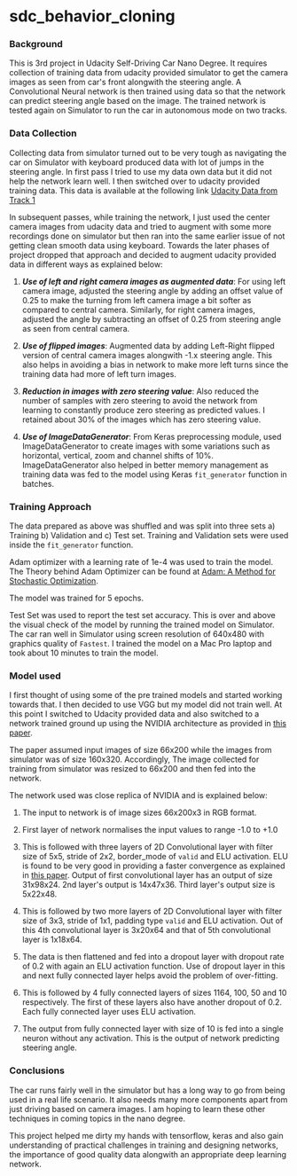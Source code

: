 # sdc_behavior_cloning

### Background

This is 3rd project in Udacity Self-Driving Car Nano Degree. It requires 
collection of training data from udacity provided simulator to get the camera
images as seen from car's front alongwith the steering angle. A Convolutional
Neural network is then trained using data so that the network can predict 
steering angle based on the image. The trained network is tested again on
Simulator to run the car in autonomous mode on two tracks. 

### Data Collection
Collecting data from simulator turned out to be very tough as navigating the car 
on Simulator with keyboard produced data with lot of jumps in the steering angle.
In first pass I tried to use my data own data but it did not help the network 
learn well. I then switched over to udacity provided training data. 
This data is available at the following link 
[Udacity Data from Track 1](https://d17h27t6h515a5.cloudfront.net/topher/2016/December/584f6edd_data/data.zip)

In subsequent passes, while training the network, I just used the center camera 
images from udacity data and tried to augment with some more recordings
done on simulator but then ran into the same earlier issue of not getting clean 
smooth data using keyboard. Towards the later phases of project dropped that 
approach and decided to augment udacity provided data in different
ways as explained below:

1) __*Use of left and right camera images as augmented data*__: For using left 
camera image, adjusted the steering angle by adding an offset value of 0.25 to make 
the turning from left camera image a bit softer as compared to central camera. 
Similarly, for right camera images, adjusted the angle by subtracting an offset 
of 0.25 from steering angle as seen from central camera. 

2) __*Use of flipped images*__: Augmented data by adding Left-Right flipped 
version of central camera images alongwith -1.x steering angle. This also helps
in avoiding a bias in network to make more left turns since the training data had
more of left turn images. 

3) __*Reduction in images with zero steering value*__: Also reduced the number
of samples with zero steering to avoid the network from learning to constantly
produce zero steering as predicted values. I retained about 30% of the images
which has zero steering value.

4) __*Use of ImageDataGenerator*__: From Keras preprocessing module, used
 ImageDataGenerator to create images with some variations such as horizontal, 
 vertical, zoom and channel shifts of 10%. ImageDataGenerator also helped in 
 better memory management as training data was fed to the model using Keras
 `fit_generator` function in batches. 
 
### Training Approach
 
The data prepared as above was shuffled and was split into three sets 
a) Training b) Validation and c) Test set. Training and Validation sets were
used inside the `fit_generator` function. 
  
Adam optimizer with a learning rate of 1e-4 was used to train the model. The 
Theory behind Adam Optimizer can be found at [Adam: A Method for 
Stochastic Optimization](https://arxiv.org/abs/1412.6980v8).

The model was trained for 5 epochs.

Test Set was used to report the test set accuracy. This is over and above the visual
check of the model by running the trained model on Simulator. The car ran well
in Simulator using screen resolution of 640x480 with graphics quality of 
`Fastest`. I trained the model on a Mac Pro laptop and took about 10 minutes to 
train the model. 




### Model used

I first thought of using some of the pre trained models and started working
towards that. I then decided to use VGG but my model did not train well. At this point
I switched to Udacity provided data and also switched to a
network trained ground up using the NVIDIA architecture as provided in 
[this paper](http://images.nvidia.com/content/tegra/automotive/images/2016/solutions/pdf/end-to-end-dl-using-px.pdf).

The paper assumed input images of size 66x200 while the images from simulator 
was of size 160x320. Accordingly, The image collected for training from simulator was
resized to 66x200 and then fed into the network. 

The network used was close replica of NVIDIA and is explained below:

1) The input to network is of image sizes 66x200x3 in RGB format. 

2) First layer of network normalises the input values to range -1.0 to +1.0

3) This is followed with three layers of 2D Convolutional layer with filter
size of 5x5, stride of 2x2, border_mode of `valid` and ELU activation. ELU is
found to be very good in providing a faster convergence as explained in [this 
 paper](https://arxiv.org/pdf/1511.07289v1.pdf). Output of first convolutional
 layer has an output of size 31x98x24. 2nd layer's output is 14x47x36. Third
 layer's output size is 5x22x48.

4) This is followed by two more layers of 2D Convolutional layer with filter 
size of 3x3, stride of 1x1, padding type `valid` and ELU activation. Out of 
this 4th convolutional layer is 3x20x64 and that of 5th convolutional layer
is 1x18x64.

5) The data is then flattened and fed into a dropout layer with dropout rate 
 of 0.2 with again an ELU activation function. Use of dropout layer in this 
 and next fully connected layer helps avoid the problem of over-fitting.

6) This is followed by 4 fully connected layers of sizes 1164, 100, 50 and 10 
respectively. The first of these layers also have another dropout of 0.2. Each
fully connected layer uses ELU activation. 

7) The output from fully connected layer with size of 10 is fed into a single
neuron without any activation. This is the output of network predicting
steering angle. 

### Conclusions

The car runs fairly well in the simulator but has a long way to go from 
being used in a real life scenario. It also needs many more components 
apart from just driving based on camera images. I am hoping to learn these
other techniques in coming topics in the nano degree.

This project helped me dirty my hands with tensorflow, keras and also gain
understanding of practical challenges in training and designing networks, 
the importance of good quality data alongwith an appropriate deep learning 
network. 